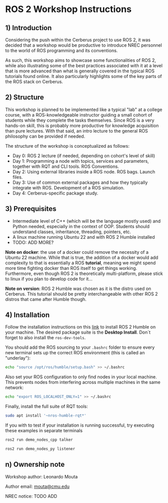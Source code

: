 <h1>ROS 2 Workshop Instructions</h1>

## 1) Introduction

Considering the push within the Cerberus project to use ROS 2, it was decided that a workshop would be productive to introduce NREC personnel to the world of ROS programming and its conventions.

As such, this workshop aims to showcase some functionalities of ROS 2, while also illustrating some of the best practices associated with it at a level that is more advanced than what is generally covered in the typical ROS tutorials found online. It also particularly highlights some of the key parts of the ROS stack on Cerberus. 

## 2) Structure

This workshop is planned to be implemented like a typical "lab" at a college course, with a ROS-knowledgeable instructor guiding a small cohort of students while they complete the tasks themselves. Since ROS is a very hands-on skill, this is probably more productive for knowledge acquisition than pure lectures. With that said, an intro lecture to the general ROS philosophy can be provided if needed. 

The structure of the workshop is conceptualized as follows:

- Day 0: ROS 2 lecture (if needed, depending on cohort's level of skill)
- Day 1: Programming a node with topics, services and parameters, together with RQT and CLI tools. ROS Conventions.
- Day 2: Using external libraries inside a ROS node. ROS bags. Launch files.
- Day 3: Use of common external packages and how they typically integrate with ROS. Development of a ROS simulation.
- Day 4: Cerberus-specific package study.

## 3) Prerequisites

- Intermediate level of C++ (which will be the language mostly used) and Python needed, especially in the context of OOP. Students should understand classes, inheritance, threading, pointers, etc.
- A linux machine running Ubuntu 22 and with ROS 2 Humble installed
- TODO: ADD MORE?

**Note on docker**: the use of a docker could remove the necessity of a Ubuntu 22 machine. While that is true, the addition of a docker would add complexity to that is essentially a ROS **tutorial**, meaning we might spend more time fighting docker than ROS itself to get things working. Furthermore, even though ROS 2 is theoretically multi-platform, please stick to linux if you plan to develop code for it...

**Note on version**: ROS 2 Humble was chosen as it is the distro used on Cerberus. This tutorial should be pretty interchangeable with other ROS 2 distros that came after Humble though.

## 4) Installation 

Follow the installation instructions on this [link](https://docs.ros.org/en/humble/Installation/Ubuntu-Install-Debians.html) to install ROS 2 Humble on your machine. The desired package suite is the **Desktop Install**. Don´t forget to also install the ```ros-dev-tools```.

You should add the ROS sourcing to your ```.bashrc``` folder to ensure every new terminal sets up the correct ROS environment (this is called an "underlay"):

```bash
echo "source /opt/ros/humble/setup.bash" >> ~/.bashrc
```

Also set your ROS configuration to only find nodes in your local machine. This prevents nodes from interfering across multiple machines in the same network:

```bash
echo "export ROS_LOCALHOST_ONLY=1" >> ~/.bashrc
```

Finally, install the full suite of RQT tools:

```bash
sudo apt install '~nros-humble-rqt*'
```

If you with to test if your installation is running successful, try executing these examples in separate terminals

```bash
ros2 run demo_nodes_cpp talker
```

```bash
ros2 run demo_nodes_py listener
```

## n) Ownership note

Workshop author: Leonardo Mouta

Author email: [mouta@cmu.edu](mouta@cmu.edu)

NREC notice: TODO ADD